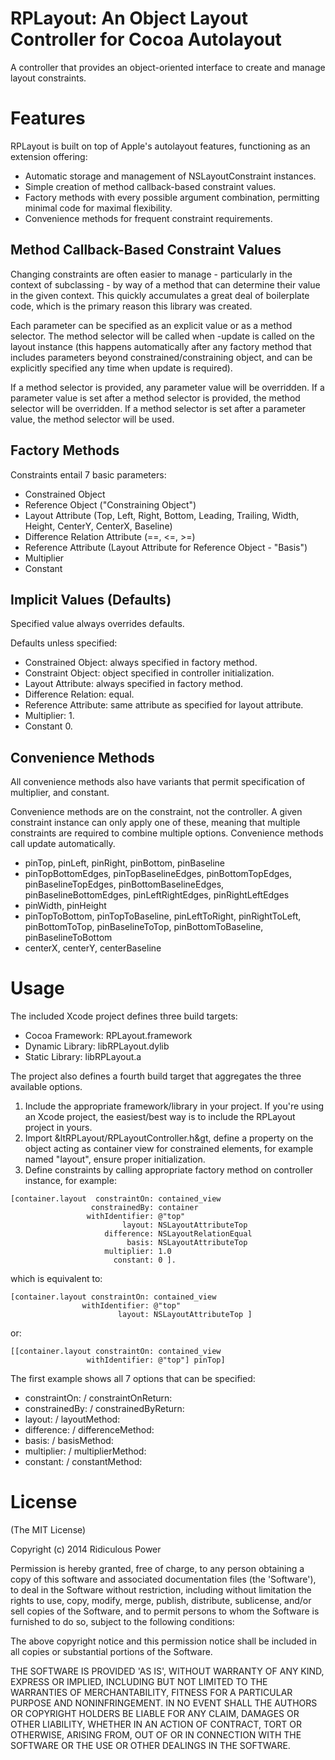 # RPLayout: An Object Layout Controller for Cocoa Autolayout #

A controller that provides an object-oriented interface to create and manage layout constraints. 

# Features #

RPLayout is built on top of Apple's autolayout features, functioning as an extension offering:

* Automatic storage and management of NSLayoutConstraint instances.
* Simple creation of method callback-based constraint values.
* Factory methods with every possible argument combination, permitting minimal code for maximal flexibility.
* Convenience methods for frequent constraint requirements.

## Method Callback-Based Constraint Values ##

Changing constraints are often easier to manage - particularly in the context of subclassing - by way of a method that can determine their value in the given context. This quickly accumulates a great deal of boilerplate code, which is the primary reason this library was created.

Each parameter can be specified as an explicit value or as a method selector. The method selector will be called when -update is called on the layout instance (this happens automatically after any factory method that includes parameters beyond constrained/constraining object, and can be explicitly specified any time when update is required).

If a method selector is provided, any parameter value will be overridden. If a parameter value is set after a method selector is provided, the method selector will be overridden. If a method selector is set after a parameter value, the method selector will be used.

## Factory Methods ##

Constraints entail 7 basic parameters:

* Constrained Object
* Reference Object              ("Constraining Object")
* Layout Attribute              (Top, Left, Right, Bottom, Leading, Trailing, Width, Height, CenterY, CenterX, Baseline)
* Difference Relation Attribute (==, <=, >=)
* Reference Attribute           (Layout Attribute for Reference Object - "Basis")
* Multiplier
* Constant

## Implicit Values (Defaults) ##

Specified value always overrides defaults.

Defaults unless specified:

* Constrained Object:   always specified in factory method.
* Constraint Object:    object specified in controller initialization.
* Layout Attribute:     always specified in factory method.
* Difference Relation:  equal.
* Reference Attribute:  same attribute as specified for layout attribute.
* Multiplier:           1.
* Constant              0.

## Convenience Methods ##

All convenience methods also have variants that permit specification of multiplier, and constant.

Convenience methods are on the constraint, not the controller. A given constraint instance can only apply one of these, meaning that multiple constraints are required to combine multiple options. Convenience methods call update automatically.

* pinTop, pinLeft, pinRight, pinBottom, pinBaseline
* pinTopBottomEdges, pinTopBaselineEdges, pinBottomTopEdges, pinBaselineTopEdges, pinBottomBaselineEdges, pinBaselineBottomEdges, pinLeftRightEdges, pinRightLeftEdges
* pinWidth, pinHeight
* pinTopToBottom, pinTopToBaseline, pinLeftToRight, pinRightToLeft, pinBottomToTop, pinBaselineToTop, pinBottomToBaseline, pinBaselineToBottom
* centerX, centerY, centerBaseline

# Usage #

The included Xcode project defines three build targets:

* Cocoa Framework: RPLayout.framework
* Dynamic Library: libRPLayout.dylib
* Static Library: libRPLayout.a

The project also defines a fourth build target that aggregates the three available options. 

1. Include the appropriate framework/library in your project. If you're using an Xcode project, the easiest/best way is to include the RPLayout project in yours.
2. Import &ltRPLayout/RPLayoutController.h&gt, define a property on the object acting as container view for constrained elements, for example named "layout", ensure proper initialization.
3. Define constraints by calling appropriate factory method on controller instance, for example: 

```
[container.layout  constraintOn: contained_view 
	              constrainedBy: container
                 withIdentifier: @"top"
                         layout: NSLayoutAttributeTop
                     difference: NSLayoutRelationEqual
                          basis: NSLayoutAttributeTop
                     multiplier: 1.0
                       constant: 0 ].
```

  which is equivalent to:

```
[container.layout constraintOn: contained_view 
                withIdentifier: @"top"
                        layout: NSLayoutAttributeTop ] 
```

  or:

```
[[container.layout constraintOn: contained_view 
                 withIdentifier: @"top"] pinTop]
```

The first example shows all 7 options that can be specified:

* constraintOn:   /  constraintOnReturn:
* constrainedBy:  /  constrainedByReturn:
* layout:         /  layoutMethod:
* difference:     /  differenceMethod:
* basis:          /  basisMethod:
* multiplier:     /  multiplierMethod:
* constant:       /  constantMethod:

# License #

  (The MIT License)

  Copyright (c) 2014 Ridiculous Power

  Permission is hereby granted, free of charge, to any person obtaining
  a copy of this software and associated documentation files (the
  'Software'), to deal in the Software without restriction, including
  without limitation the rights to use, copy, modify, merge, publish,
  distribute, sublicense, and/or sell copies of the Software, and to
  permit persons to whom the Software is furnished to do so, subject to
  the following conditions:

  The above copyright notice and this permission notice shall be
  included in all copies or substantial portions of the Software.

  THE SOFTWARE IS PROVIDED 'AS IS', WITHOUT WARRANTY OF ANY KIND,
  EXPRESS OR IMPLIED, INCLUDING BUT NOT LIMITED TO THE WARRANTIES OF
  MERCHANTABILITY, FITNESS FOR A PARTICULAR PURPOSE AND NONINFRINGEMENT.
  IN NO EVENT SHALL THE AUTHORS OR COPYRIGHT HOLDERS BE LIABLE FOR ANY
  CLAIM, DAMAGES OR OTHER LIABILITY, WHETHER IN AN ACTION OF CONTRACT,
  TORT OR OTHERWISE, ARISING FROM, OUT OF OR IN CONNECTION WITH THE
  SOFTWARE OR THE USE OR OTHER DEALINGS IN THE SOFTWARE.